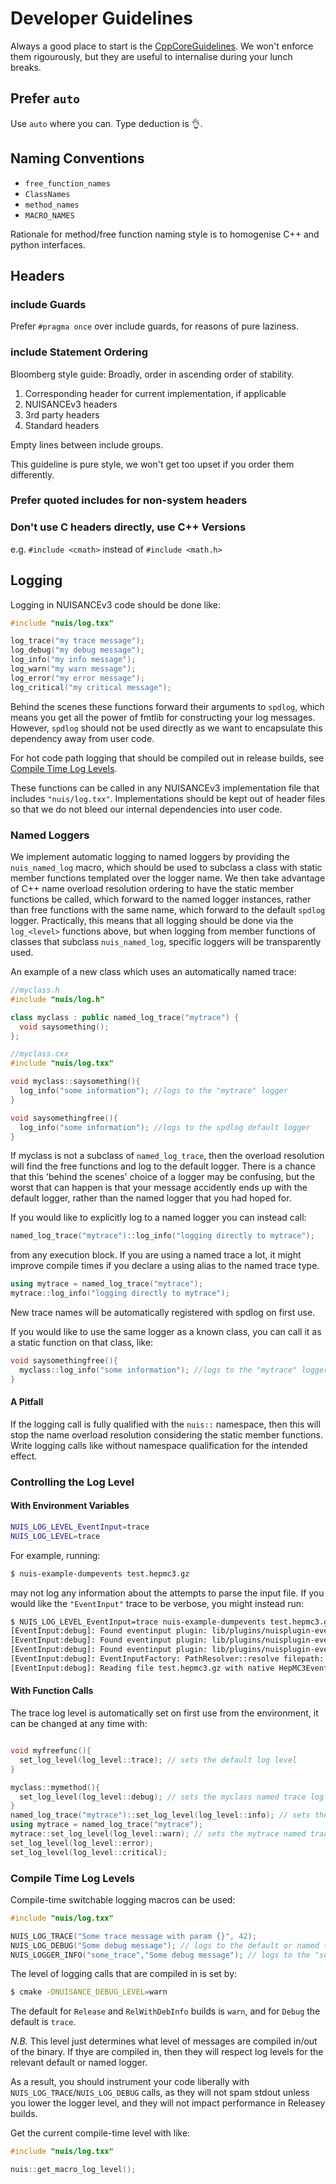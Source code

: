 # Developer Guidelines

Always a good place to start is the [CppCoreGuidelines](https://github.com/isocpp/CppCoreGuidelines/blob/master/CppCoreGuidelines.md#gsl-guidelines-support-library). We won't enforce them rigourously, but they are useful to internalise during your lunch breaks.

## Prefer `auto`

Use `auto` where you can. Type deduction is 👌.

## Naming Conventions

* `free_function_names`
* `ClassNames`
* `method_names`
* `MACRO_NAMES`

Rationale for method/free function naming style is to homogenise C++ and python interfaces.

## Headers

### include Guards

Prefer `#pragma once` over include guards, for reasons of pure laziness.

### include Statement Ordering

Bloomberg style guide: Broadly, order in ascending order of stability.

1. Corresponding header for current implementation, if applicable
1. NUISANCEv3 headers
1. 3rd party headers
1. Standard headers

Empty lines between include groups.

This guideline is pure style, we won't get too upset if you order them differently.

### Prefer quoted includes for non-system headers

### Don't use C headers directly, use C++ Versions

e.g. `#include <cmath>` instead of `#include <math.h>`

## Logging

Logging in NUISANCEv3 code should be done like:

```c++
#include "nuis/log.txx"

log_trace("my trace message");
log_debug("my debug message");
log_info("my info message");
log_warn("my warn message");
log_error("my error message");
log_critical("my critical message");
```

Behind the scenes these functions forward their arguments to `spdlog`, which means you get all the power of fmtlib for constructing your log messages. However, `spdlog` should not be used directly as we want to encapsulate this dependency away from user code. 

For hot code path logging that should be compiled out in release builds, see [Compile Time Log Levels](#compile-time-log-levels).

These functions can be called in any NUISANCEv3 implementation file that includes `"nuis/log.txx"`. Implementations should be kept out of header files so that we do not bleed our internal dependencies into user code.

### Named Loggers

We implement automatic logging to named loggers by providing the `nuis_named_log` macro, which should be used to subclass a class with static member functions templated over the logger name. We then take advantage of C++ name overload resolution ordering to have the static member functions be called, which forward to the named logger instances, rather than free functions with the same name, which forward to the default `spdlog` logger. Practically, this means that all logging should be done via the `log_<level>` functions above, but when logging from member functions of classes that subclass `nuis_named_log`, specific loggers will be transparently used.

An example of a new class which uses an automatically named trace:

```c++
//myclass.h
#include "nuis/log.h"

class myclass : public named_log_trace("mytrace") {
  void saysomething();
};

//myclass.cxx
#include "nuis/log.txx"

void myclass::saysomething(){ 
  log_info("some information"); //logs to the "mytrace" logger
}

void saysomethingfree(){
  log_info("some information"); //logs to the spdlog default logger
}
```

If myclass is not a subclass of `named_log_trace`, then the overload resolution will find the free functions and log to the default logger. There is a chance that this 'behind the scenes' choice of a logger may be confusing, but the worst that can happen is that your message accidently ends up with the default logger, rather than the named logger that you had hoped for.

If you would like to explicitly log to a named logger you can instead call:

```c++
named_log_trace("mytrace")::log_info("logging directly to mytrace");
```

from any execution block. If you are using a named trace a lot, it might improve compile times if you declare a using alias to the named trace type.

```c++
using mytrace = named_log_trace("mytrace");
mytrace::log_info("logging directly to mytrace");
```

New trace names will be automatically registered with spdlog on first use.

If you would like to use the same logger as a known class, you can call it as a static function on that class, like:

```c++
void saysomethingfree(){
  myclass::log_info("some information"); //logs to the "mytrace" logger as myclass subclasses nuis_named_log("mytrace")
}
```

#### A Pitfall

If the logging call is fully qualified with the `nuis::` namespace, then this will stop the name overload resolution considering the static member functions. Write logging calls like without namespace qualification for the intended effect.

### Controlling the Log Level

#### With Environment Variables

```bash
NUIS_LOG_LEVEL_EventInput=trace
NUIS_LOG_LEVEL=trace
```

For example, running:

```bash
$ nuis-example-dumpevents test.hepmc3.gz
```

may not log any information about the attempts to parse the input file. If you would like the `"EventInput"` trace to be verbose, you might instead run:

```bash
$ NUIS_LOG_LEVEL_EventInput=trace nuis-example-dumpevents test.hepmc3.gz 
[EventInput:debug]: Found eventinput plugin: lib/plugins/nuisplugin-eventinput-GHEP3.so
[EventInput:debug]: Found eventinput plugin: lib/plugins/nuisplugin-eventinput-NuWroevent1.so
[EventInput:debug]: Found eventinput plugin: lib/plugins/nuisplugin-eventinput-neutvect.so
[EventInput:debug]: EventInputFactory: PathResolver::resolve filepath: test.hepmc3.gz, exists: true
[EventInput:debug]: Reading file test.hepmc3.gz with native HepMC3EventInput
```

#### With Function Calls

The trace log level is automatically set on first use from the environment, it can be changed at any time with:

```c++

void myfreefunc(){
  set_log_level(log_level::trace); // sets the default log level
}

myclass::mymethod(){
  set_log_level(log_level::debug); // sets the myclass named trace log level if myclass is a named_log_trace subclass, or the default log level if not
}
named_log_trace("mytrace")::set_log_level(log_level::info); // sets the mytrace named trace log level
using mytrace = named_log_trace("mytrace");
mytrace::set_log_level(log_level::warn); // sets the mytrace named trace log level
set_log_level(log_level::error);
set_log_level(log_level::critical);
```

### Compile Time Log Levels

Compile-time switchable logging macros can be used:

```c++
#include "nuis/log.txx"

NUIS_LOG_TRACE("Some trace message with param {}", 42);
NUIS_LOG_DEBUG("Some debug message"); // logs to the default or named trace subclass logger at the debug level
NUIS_LOGGER_INFO("some_trace","Some debug message"); // logs to the "some_trace" named trace logger at the info level
```

The level of logging calls that are compiled in is set by:

```bash
$ cmake -DNUISANCE_DEBUG_LEVEL=warn
```

The default for `Release` and `RelWithDebInfo` builds is `warn`, and for `Debug` the default is `trace`.

*N.B.* This level just determines what level of messages are compiled in/out of the binary. If thye are compiled in, then they will respect log levels for the relevant default or named logger.

As a result, you should instrument your code liberally with `NUIS_LOG_TRACE`/`NUIS_LOG_DEBUG` calls, as they will not spam stdout unless you lower the logger level, and they will not impact performance in Releasey builds.

Get the current compile-time level with like:

```c++
#include "nuis/log.txx"

nuis::get_macro_log_level();
```
